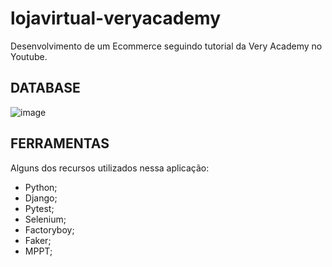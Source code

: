 # lojavirtual-veryacademy
Desenvolvimento de um Ecommerce seguindo tutorial da Very Academy no Youtube.

## DATABASE

![image](https://user-images.githubusercontent.com/12896853/189552961-850ea950-0adf-46a7-bd27-1cf2b447acce.png)

## FERRAMENTAS

Alguns dos recursos utilizados nessa aplicação:

- Python;
- Django;
- Pytest;
- Selenium;
- Factoryboy;
- Faker;
- MPPT;
